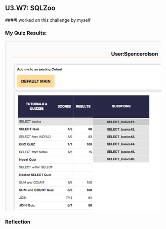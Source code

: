 ## U3.W7: SQLZoo

####I worked on this challenge by myself



### My Quiz Results:

![image](https://github.com/spencerolson/phase_0_unit_3/blob/master/week_7/imgs/sql_zoo.jpg "My results")



### Reflection

